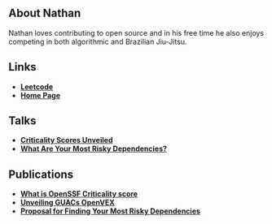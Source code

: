 ## About Nathan

Nathan loves contributing to open source and in his free time he also enjoys competing in both algorithmic and Brazilian Jiu-Jitsu.


## Links
* **[Leetcode](https://leetcode.com/nathannaveen/)**
* **[Home Page](https://nathannaveen.dev)**

## Talks
* **[Criticality Scores Unveiled](https://www.youtube.com/watch?v=oyBIZBcO8G8&t)**
* **[What Are Your Most Risky Dependencies?](https://ossna2024.sched.com/event/1aBOE/lightning-talk-a-teens-perspective-on-navigating-open-source-security-with-guac-nathan-naveen-kusari)**

## Publications
* **[What is OpenSSF Criticality score](https://openssf.org/blog/2023/07/28/understanding-and-applying-the-openssf-criticality-score-in-open-source-projects/)**
* **[Unveiling GUACs OpenVEX](https://www.kusari.dev/blog/spooky-enhancements-unveiling-guacs-openvex-feature)**
* **[Proposal for Finding Your Most Risky Dependencies](https://docs.google.com/document/d/1Xb86MrKFQZQNq9rCQb08Dk1b5HU7nzLHkzfjBvbndeM/edit?usp=sharing)**
